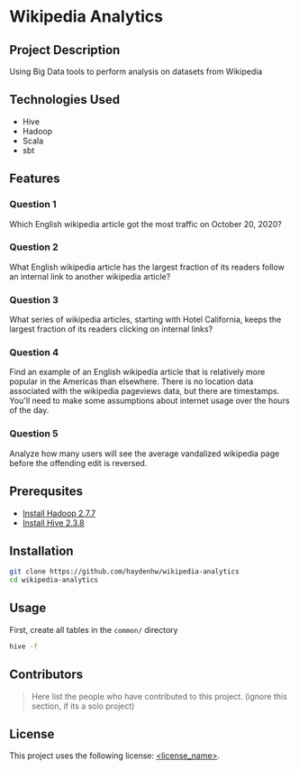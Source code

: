 # Wikipedia Analytics

## Project Description
Using Big Data tools to perform analysis on datasets from Wikipedia

## Technologies Used

* Hive
* Hadoop
* Scala
* sbt

## Features

### Question 1
Which English wikipedia article got the most traffic on October 20, 2020?

### Question 2
What English wikipedia article has the largest fraction of its readers follow an internal link to another wikipedia article?

### Question 3
What series of wikipedia articles, starting with Hotel California, keeps the largest fraction of its readers clicking on internal links?

### Question 4
Find an example of an English wikipedia article that is relatively more popular in the Americas than elsewhere. There is no location data associated with the wikipedia pageviews data, but there are timestamps. You'll need to make some assumptions about internet usage over the hours of the day.

### Question 5
Analyze how many users will see the average vandalized wikipedia page before the offending edit is reversed.


## Prerequsites
* [Install Hadoop 2.7.7](https://hadoop.apache.org/docs/r2.7.7/hadoop-project-dist/hadoop-common/SingleCluster.html)
* [Install Hive 2.3.8](https://github.com/AdamDKing/210104-usf-bigdata/blob/main/hive-install.md)

## Installation
```sh
git clone https://github.com/haydenhw/wikipedia-analytics
cd wikipedia-analytics
```

## Usage
First, create all tables in the `common/` directory

```sh
hive -f 
```


## Contributors

> Here list the people who have contributed to this project. (ignore this section, if its a solo project)

## License

This project uses the following license: [<license_name>](<link>).
